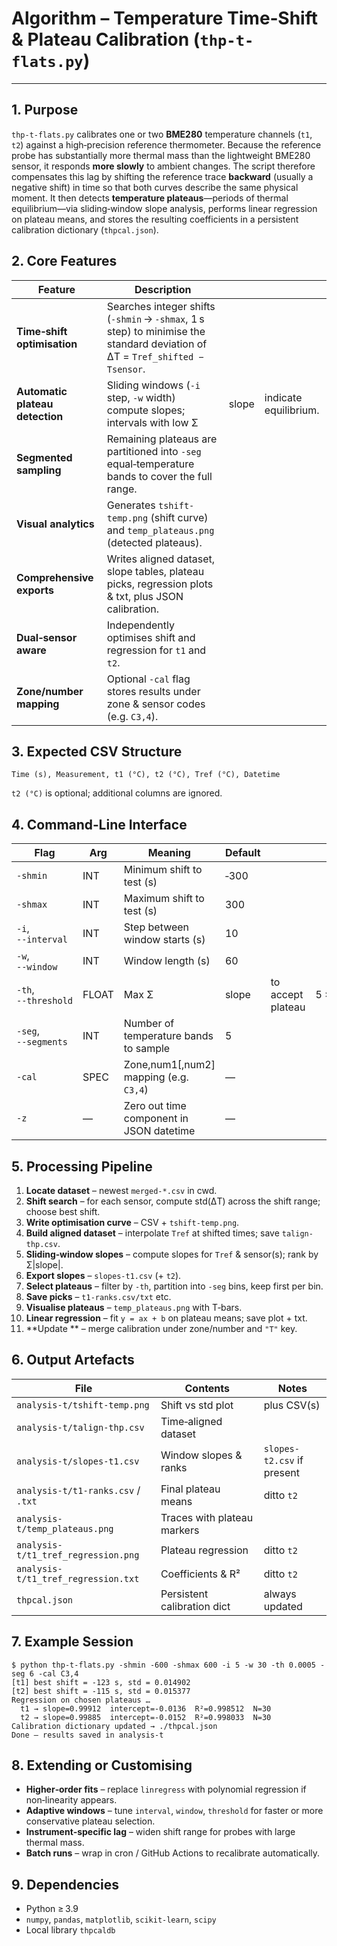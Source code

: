 # Algorithm – Temperature Time‑Shift & Plateau Calibration (`thp-t-flats.py`)

---

## 1. Purpose

`thp-t-flats.py` calibrates one or two **BME280** temperature channels (`t1`, `t2`) against a high‑precision reference thermometer. Because the reference probe has substantially more thermal mass than the lightweight BME280 sensor, it responds **more slowly** to ambient changes. The script therefore compensates this lag by shifting the reference trace **backward** (usually a negative shift) in time so that both curves describe the same physical moment. It then detects **temperature plateaus**—periods of thermal equilibrium—via sliding‑window slope analysis, performs linear regression on plateau means, and stores the resulting coefficients in a persistent calibration dictionary (`thpcal.json`).

## 2. Core Features

| Feature                         | Description                                                                                                                  |       |                       |
| ------------------------------- | ---------------------------------------------------------------------------------------------------------------------------- | ----- | --------------------- |
| **Time‑shift optimisation**     | Searches integer shifts (`‑shmin` → `‑shmax`, 1 s step) to minimise the standard deviation of ΔT = `Tref_shifted − Tsensor`. |       |                       |
| **Automatic plateau detection** | Sliding windows (`‑i` step, `‑w` width) compute slopes; intervals with low Σ                                                 | slope | indicate equilibrium. |
| **Segmented sampling**          | Remaining plateaus are partitioned into `‑seg` equal‑temperature bands to cover the full range.                              |       |                       |
| **Visual analytics**            | Generates `tshift-temp.png` (shift curve) and `temp_plateaus.png` (detected plateaus).                                       |       |                       |
| **Comprehensive exports**       | Writes aligned dataset, slope tables, plateau picks, regression plots & txt, plus JSON calibration.                          |       |                       |
| **Dual‑sensor aware**           | Independently optimises shift and regression for `t1` and `t2`.                                                              |       |                       |
| **Zone/number mapping**         | Optional `‑cal` flag stores results under zone & sensor codes (e.g. `C3,4`).                                                 |       |                       |

## 3. Expected CSV Structure

```
Time (s), Measurement, t1 (°C), t2 (°C), Tref (°C), Datetime
```

`t2 (°C)` is optional; additional columns are ignored.

## 4. Command‑Line Interface

| Flag                 | Arg   | Meaning                                  | Default |                   |          |
| -------------------- | ----- | ---------------------------------------- | ------- | ----------------- | -------- |
| `‑shmin`             | INT   | Minimum shift to test (s)                | ‑300    |                   |          |
| `‑shmax`             | INT   | Maximum shift to test (s)                | 300     |                   |          |
| `‑i`, `‑‑interval`   | INT   | Step between window starts (s)           | 10      |                   |          |
| `‑w`, `‑‑window`     | INT   | Window length (s)                        | 60      |                   |          |
| `‑th`, `‑‑threshold` | FLOAT | Max Σ                                    | slope   | to accept plateau | 5 × 10⁻⁴ |
| `‑seg`, `‑‑segments` | INT   | Number of temperature bands to sample    | 5       |                   |          |
| `‑cal`               | SPEC  | Zone,num1[,num2] mapping (e.g. `C3,4`)   | —       |                   |          |
| `‑z`                 | —     | Zero out time component in JSON datetime | —       |                   |          |

## 5. Processing Pipeline

1. **Locate dataset** – newest `merged‑*.csv` in cwd.
2. **Shift search** – for each sensor, compute std(ΔT) across the shift range; choose best shift.
3. **Write optimisation curve** – CSV + `tshift-temp.png`.
4. **Build aligned dataset** – interpolate `Tref` at shifted times; save `talign-thp.csv`.
5. **Sliding‑window slopes** – compute slopes for `Tref` & sensor(s); rank by Σ|slope|.
6. **Export slopes** – `slopes-t1.csv` (+ `t2`).
7. **Select plateaus** – filter by `‑th`, partition into `‑seg` bins, keep first per bin.
8. **Save picks** – `t1-ranks.csv/txt` etc.
9. **Visualise plateaus** – `temp_plateaus.png` with T‑bars.
10. **Linear regression** – fit `y = ax + b` on plateau means; save plot + txt.
11. **Update ** – merge calibration under zone/number and `"T"` key.

## 6. Output Artefacts

| File                                | Contents                    | Notes                      |
| ----------------------------------- | --------------------------- | -------------------------- |
| `analysis-t/tshift-temp.png`        | Shift vs std plot           | plus CSV(s)                |
| `analysis-t/talign-thp.csv`         | Time‑aligned dataset        |                            |
| `analysis-t/slopes-t1.csv`          | Window slopes & ranks       | `slopes-t2.csv` if present |
| `analysis-t/t1-ranks.csv` / `.txt`  | Final plateau means         | ditto `t2`                 |
| `analysis-t/temp_plateaus.png`      | Traces with plateau markers |                            |
| `analysis-t/t1_tref_regression.png` | Plateau regression          | ditto `t2`                 |
| `analysis-t/t1_tref_regression.txt` | Coefficients & R²           | ditto `t2`                 |
| `thpcal.json`                       | Persistent calibration dict | always updated             |

## 7. Example Session

```console
$ python thp-t-flats.py -shmin -600 -shmax 600 -i 5 -w 30 -th 0.0005 -seg 6 -cal C3,4
[t1] best shift = -123 s, std = 0.014902
[t2] best shift = -115 s, std = 0.015377
Regression on chosen plateaus …
  t1 → slope=0.99912  intercept=-0.0136  R²=0.998512  N=30
  t2 → slope=0.99885  intercept=-0.0152  R²=0.998033  N=30
Calibration dictionary updated → ./thpcal.json
Done – results saved in analysis-t
```

## 8. Extending or Customising

- **Higher‑order fits** – replace `linregress` with polynomial regression if non‑linearity appears.
- **Adaptive windows** – tune `interval`, `window`, `threshold` for faster or more conservative plateau selection.
- **Instrument‑specific lag** – widen shift range for probes with large thermal mass.
- **Batch runs** – wrap in cron / GitHub Actions to recalibrate automatically.

## 9. Dependencies

- Python ≥ 3.9
- `numpy`, `pandas`, `matplotlib`, `scikit‑learn`, `scipy`
- Local library `thpcaldb`


